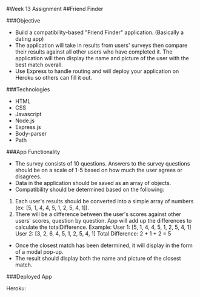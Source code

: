#Week 13 Assignment
##Friend Finder

###Objective

* Build a compatibility-based "Friend Finder" application. (Basically a dating app)
* The application will take in results from users' surveys then compare their results against all other users who have completed it. The application will then display the name and picture of the user with the best match overall.
* Use Express to handle routing and will deploy your application on Heroku so others can fill it out.

###Technologies

* HTML
* CSS
* Javascript
* Node.js
* Express.js
* Body-parser
* Path

###App Functionality

* The survey consists of 10 questions. Answers to the survey questions should be on a scale of 1-5 based on how much the user agrees or disagrees.
* Data in the application should be saved as an array of objects.
* Compatibility should be determined based on the following:
1. Each user's results should be converted into a simple array of numbers (ex: [5, 1, 4, 4, 5, 1, 2, 5, 4, 1]).
2. There will be a difference between the user's scores against other users' scores, question by question. App will add up the differences to calculate the totalDifference.
Example:
User 1: [5, 1, 4, 4, 5, 1, 2, 5, 4, 1]
User 2: [3, 2, 6, 4, 5, 1, 2, 5, 4, 1]
Total Difference: 2 + 1 + 2 = 5
* Once the closest match has been determined, it will display in the form of a modal pop-up.
* The result should display both the name and picture of the closest match.

###Deployed App

Heroku:
